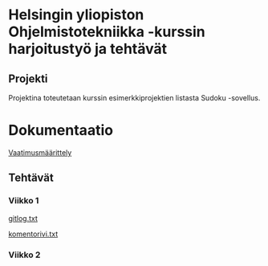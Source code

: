 # Helsingin yliopiston Ohjelmistotekniikka -kurssin harjoitustyö ja tehtävät

## Projekti

Projektina toteutetaan kurssin esimerkkiprojektien listasta Sudoku -sovellus. 

# Dokumentaatio

[Vaatimusmäärittely](https://github.com/oliviahorjamo/OhTe-harjoitustyo-2022/blob/master/dokumentaatio/vaatimusmaarittely.md)

## Tehtävät

### Viikko 1

[gitlog.txt](https://github.com/oliviahorjamo/OhTe-harjoitustyo-2022/blob/master/laskarit/viikko1/gitlog.txt)

[komentorivi.txt](https://github.com/oliviahorjamo/OhTe-harjoitustyo-2022/blob/master/laskarit/viikko1/komentorivi.txt)

### Viikko 2



